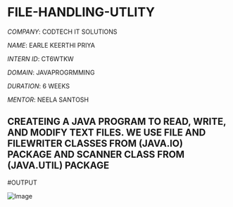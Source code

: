 # FILE-HANDLING-UTLITY

*COMPANY*: CODTECH IT SOLUTIONS

*NAME*: EARLE KEERTHI PRIYA

*INTERN ID*: CT6WTKW

*DOMAIN*: JAVAPROGRMMING

*DURATION*: 6 WEEKS

*MENTOR*: NEELA SANTOSH

## CREATEING A JAVA PROGRAM TO READ, WRITE, AND MODIFY TEXT FILES. WE USE FILE AND FILEWRITER CLASSES FROM (JAVA.IO) PACKAGE AND SCANNER CLASS FROM (JAVA.UTIL) PACKAGE

#OUTPUT

![Image](https://github.com/user-attachments/assets/6f79ff8a-4dd8-4691-bc0d-7074e6a77415)
